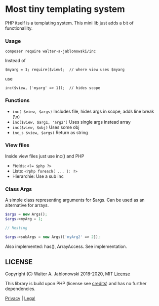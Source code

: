 # Most tiny templating system

PHP itself is a templating system. This mini lib just adds a bit of functionallity.


### Usage

```
composer require walter-a-jablonowski/inc
```

Instead of

`$myarg = 1; require($view);  // where view uses $myarg`

use

`inc($view, ['myarg' => 1]);  // hides scope`


### Functions

- `inc( $view, $args)` Includes file, hides args in scope, adds line break (\n)
- `inc($view, $arg1, 'arg2')` Uses single args instead array
- `inc($view, $obj)` Uses some obj
- `inc_s $view, $args)` Return as string


### View files

Inside view files just use inc() and PHP

- Fields:      `<?= $php ?>`
- Lists:       `<?php foreach( ... ): ?>`
- Hierarchie:  Use a sub inc


### Class Args

A simple class representing arguments for $args. Can be used as an alternative for arrays.

```php
$args = new Args();
$args->myArg = 1;

// Nesting

$args->subArgs = new Args(['myArg2' => 2]);
```

Also implemented: has(), ArrayAccess. See implementation.


## LICENSE

Copyright (C) Walter A. Jablonowski 2018-2020, MIT [License](LICENSE)

This library is build upon PHP (license see [credits](credits.md)) and has no further dependencies.

[Privacy](https://walter-a-jablonowski.github.io/privacy.html) | [Legal](https://walter-a-jablonowski.github.io/imprint.html)
